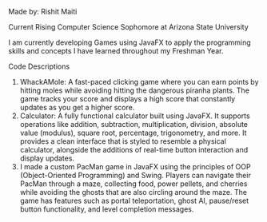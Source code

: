 Made by: Rishit Maiti 

Current Rising Computer Science Sophomore at Arizona State University

I am currently developing Games using JavaFX to apply the programming skills and concepts I have learned throughout my Freshman Year.

Code Descriptions
1. WhackAMole: A fast-paced clicking game where you can earn points by hitting moles while avoiding hitting the dangerous piranha plants. The game tracks your score and displays a high score that constantly updates as you get a higher score.
2. Calculator: A fully functional calculator built using JavaFX. It supports operations like addition, subtraction, multiplication, division, absolute value (modulus), square root, percentage, trigonometry, and more. It provides a clean interface that is styled to resemble a physical calculator, alongside the additions of real-time button interaction and display updates.
3. I made a custom PacMan game in JavaFX using the principles of OOP (Object-Oriented Programming) and Swing. Players can navigate their PacMan through a maze, collecting food, power pellets, and cherries while avoiding the ghosts that are also circling around the maze. The game has features such as portal teleportation, ghost AI, pause/reset button functionality, and level completion messages.


